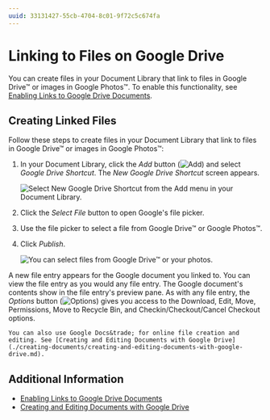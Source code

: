 ```yaml
---
uuid: 33131427-55cb-4704-8c01-9f72c5c674fa
---
```

# Linking to Files on Google Drive

You can create files in your Document Library that link to files in Google Drive&trade; or images in Google Photos&trade;. To enable this functionality, see [Enabling Links to Google Drive Documents](../devops/google-drive-integration/enabling-links-to-google-drive-documents.md).

## Creating Linked Files

Follow these steps to create files in your Document Library that link to files in Google Drive&trade; or images in Google Photos&trade;:

1. In your Document Library, click the _Add_ button (![Add](../../../images/icon-add.png)) and select _Google Drive Shortcut_. The _New Google Drive Shortcut_ screen appears.

    ![Select New Google Drive Shortcut from the Add menu in your Document Library.](./linking-to-files-on-google-drive/images/01.png)

1. Click the _Select File_ button to open Google's file picker.

1. Use the file picker to select a file from Google Drive&trade; or Google Photos&trade;.

1. Click _Publish_.

    ![You can select files from Google Drive&trade; or your photos.](./linking-to-files-on-google-drive/images/02.png)

A new file entry appears for the Google document you linked to. You can view the file entry as you would any file entry. The Google document's contents show in the file entry's preview pane. As with any file entry, the _Options_ button (![Options](../../../images/icon-options.png)) gives you access to the Download, Edit, Move, Permissions, Move to Recycle Bin, and Checkin/Checkout/Cancel Checkout options.

```{tip}
You can also use Google Docs&trade; for online file creation and editing. See [Creating and Editing Documents with Google Drive](./creating-documents/creating-and-editing-documents-with-google-drive.md).
```

## Additional Information

* [Enabling Links to Google Drive Documents](../devops/google-drive-integration/enabling-links-to-google-drive-documents.md)
* [Creating and Editing Documents with Google Drive](./creating-documents/creating-and-editing-documents-with-google-drive.md)
